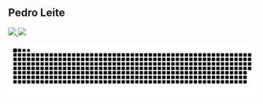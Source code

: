 ## Pedro Leite
 <div>
  <a href="https://github.com/Leitin1B">
  <img height="180em" src="https://github-readme-stats.vercel.app/api?username=Leitin1B&show_icons=true&theme=gotham&include_all_commits=true&count_private=true"/>
  <img height="180em" src="https://github-readme-stats.vercel.app/api/top-langs/?username=anuraghazra&langs_count=8)](https://github.com/anuraghazra/github-readme-stats)"/>
</div>
 
 ![Snake animation](https://github.com/Leitin1B/Leitin1B/blob/output/github-contribution-grid-snake.svg)
 
</div>
